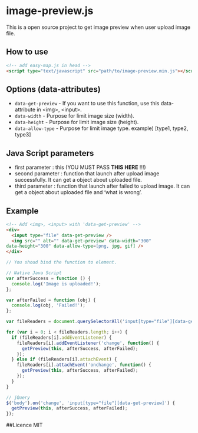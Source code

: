 # image-preview.js
This is a open source project to get image preview when user upload image file.

## How to use
```html
<!-- add easy-map.js in head -->
<script type="text/javascript" src="path/to/image-preview.min.js"></script>
```

## Options (data-attributes)
- `data-get-preview` - If you want to use this function, use this data-attribute in &lt;img&gt;, &lt;input&gt;.
- `data-width` - Purpose for limit image size (width).
- `data-height` - Purpose for limit image size (height).
- `data-allow-type` - Purpose for limit image type. example) [type1, type2, type3]

## Java Script parameters
- first parameter : this (YOU MUST PASS **THIS** **HERE** !!!)
- second parameter : function that launch after upload image successfully. It can get a object about uploaded file.
- third parameter : function that launch after failed to upload image. It can get a object about uploaded file and &lsquo;what is wrong&rsquo;.

## Example
```html
<!-- Add <img>, <input> with 'data-get-preview' -->
<div>
  <input type="file" data-get-preview />
  <img src="" alt="" data-get-preview' data-width="300"
data-height="300" data-allow-type=[png, jpg, gif] />
</div>
```

```js
// You shoud bind the function to element.

// Native Java Script
var afterSuccess = function () {
  console.log('Image is uploaded!');
};

var afterFailed = function (obj) {
  console.log(obj, 'Failed!');
};

var fileReaders = document.querySelectorAll('input[type="file"][data-get-preview]');

for (var i = 0; i < fileReaders.length; i++) {
  if (fileReaders[i].addEventListener) {
    fileReaders[i].addEventListener('change', function() {
      getPreview(this, afterSuccess, afterFailed);
    });
  } else if (fileReaders[i].attachEvent) {
    fileReaders[i].attachEvent('onchange', function() {
      getPreview(this, afterSuccess, afterFailed);
    });
  }
}

// jQuery
$('body').on('change', 'input[type="file"][data-get-preview]') {
  getPreview(this, afterSuccess, afterFailed);
});
```

##Licence
MIT

